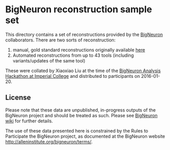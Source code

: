 # BigNeuron reconstruction sample set

This directory contains a set of reconstructions provided by the 
[BigNeuron](alleninstitute.org/bigneuron/) collaborators. There are two sorts
of reconstruction:

1. manual, gold standard reconstructions originally available 
   [here](https://github.com/BigNeuron/docs/wiki/Neuron-Annotation-Data)
2. Automated reconstructions from up to 43 tools (including variants/updates
   of the same tool)

These were collated by Xiaoxiao Liu at the time of the [BigNeuron Analysis 
Hackathon at Imperial College](https://github.com/BigNeuron/docs/wiki/BigNeuron-Imperial-Discussion-Notes)
and distributed to participants on 2016-01-20.

## License

Please note that these data are unpublished, in-progress outputs of the BigNeuron project
and should be treated as such. Please see [BigNeuron wiki](https://github.com/BigNeuron/docs/wiki/Neuron-Annotation-Data) for further details.

The use of these data presented here is constrained by the Rules to Participate
the BigNeuron project, as documented at the BigNeuron website http://alleninstitute.org/bigneuron/terms/.
